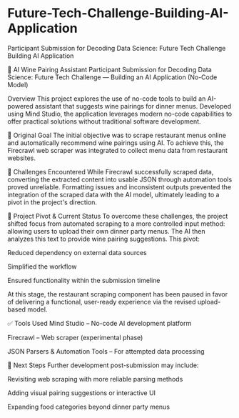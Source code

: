 # Future-Tech-Challenge-Building-AI-Application
Participant Submission for Decoding Data Science: Future Tech Challenge Building AI Application

🍷 AI Wine Pairing Assistant
Participant Submission for Decoding Data Science: Future Tech Challenge — Building an AI Application (No-Code Model)

Overview
This project explores the use of no-code tools to build an AI-powered assistant that suggests wine pairings for dinner menus. Developed using Mind Studio, the application leverages modern no-code capabilities to offer practical solutions without traditional software development.

🔧 Original Goal
The initial objective was to scrape restaurant menus online and automatically recommend wine pairings using AI. To achieve this, the Firecrawl web scraper was integrated to collect menu data from restaurant websites.

🚧 Challenges Encountered
While Firecrawl successfully scraped data, converting the extracted content into usable JSON through automation tools proved unreliable. Formatting issues and inconsistent outputs prevented the integration of the scraped data with the AI model, ultimately leading to a pivot in the project's direction.

🔄 Project Pivot & Current Status
To overcome these challenges, the project shifted focus from automated scraping to a more controlled input method: allowing users to upload their own dinner party menus. The AI then analyzes this text to provide wine pairing suggestions. This pivot:

Reduced dependency on external data sources

Simplified the workflow

Ensured functionality within the submission timeline

At this stage, the restaurant scraping component has been paused in favor of delivering a functional, user-ready experience via the revised upload-based model.

✅ Tools Used
Mind Studio – No-code AI development platform

Firecrawl – Web scraper (experimental phase)

JSON Parsers & Automation Tools – For attempted data processing

📌 Next Steps
Further development post-submission may include:

Revisiting web scraping with more reliable parsing methods

Adding visual pairing suggestions or interactive UI

Expanding food categories beyond dinner party menus
